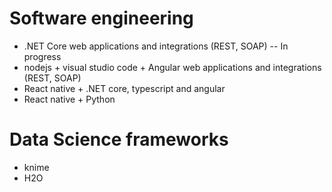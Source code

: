 # Software engineering 
- .NET Core web applications and integrations (REST, SOAP) -- In progress
- nodejs + visual studio code + Angular web applications and integrations (REST, SOAP)
- React native + .NET core, typescript and angular
- React native + Python

# Data Science frameworks
- knime
- H2O
